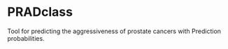# PRADclass
Tool for predicting the aggressiveness of prostate cancers
with Prediction probabilities.
